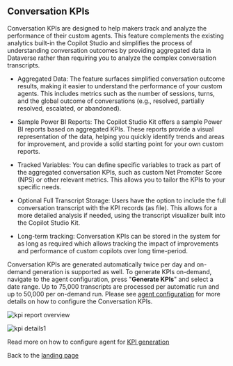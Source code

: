 ## Conversation KPIs

Conversation KPIs are designed to help makers track and analyze the performance of their custom agents. This feature complements the existing analytics built-in the Copilot Studio and simplifies the process of understanding conversation outcomes by providing aggregated data in Dataverse rather than requiring you to analyze the complex conversation transcripts. 

* Aggregated Data: The feature surfaces simplified conversation outcome results, making it easier to understand the performance of your custom agents. This includes metrics such as the number of sessions, turns, and the global outcome of conversations (e.g., resolved, partially resolved, escalated, or abandoned).

* Sample Power BI Reports: The Copilot Studio Kit offers a sample Power BI reports based on aggregated KPIs. These reports provide a visual representation of the data, helping you quickly identify trends and areas for improvement, and provide a solid starting point for your own custom reports.

* Tracked Variables: You can define specific variables to track as part of the aggregated conversation KPIs, such as custom Net Promoter Score (NPS) or other relevant metrics. This allows you to tailor the KPIs to your specific needs.

* Optional Full Transcript Storage: Users have the option to include the full conversation transcript with the KPI records (as file). This allows for a more detailed analysis if needed, using the transcript visualizer built into the Copilot Studio Kit.

* Long-term tracking: Conversation KPIs can be stored in the system for as long as required which allows tracking the impact of improvements and performance of custom copilots over long time-period.

Conversation KPIs are generated automatically twice per day and on-demand generation is supported as well. To generate KPIs on-demand, navigate to the agent configuration, press "**Generate KPIs**" and select a date range. Up to 75,000 transcripts are processed per automatic run and up to 50,000 per on-demand run. Please see [agent configuration](./CONFIGURE_COPILOTS.md) for more details on how to configure the Conversation KPIs.

![kpi report overview](https://github.com/user-attachments/assets/bca1bc9e-2d6f-42bc-a6b6-798003999f21)

![kpi details1](https://github.com/user-attachments/assets/96b48373-a7a0-4062-adb8-68bd97d22e12)

Read more on how to configure agent for [KPI generation](./CONFIGURE_COPILOTS.md#configure-a-new-agent-for-conversation-kpis)

Back to the [landing page](./README.md#power-cat-copilot-studio-kit)
